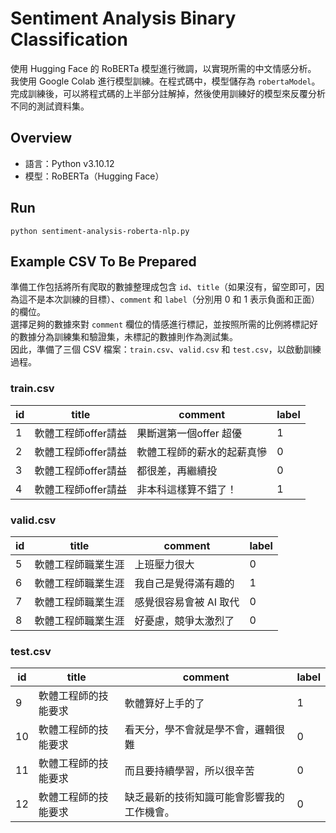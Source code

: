 # Sentiment Analysis Binary Classification

使用 Hugging Face 的 RoBERTa 模型進行微調，以實現所需的中文情感分析。  
我使用 Google Colab 進行模型訓練。在程式碼中，模型儲存為 `robertaModel`。完成訓練後，可以將程式碼的上半部分註解掉，然後使用訓練好的模型來反覆分析不同的測試資料集。  

## Overview

- 語言：Python v3.10.12  
- 模型：RoBERTa（Hugging Face）  

## Run

```
python sentiment-analysis-roberta-nlp.py
```

## Example CSV To Be Prepared

準備工作包括將所有爬取的數據整理成包含 `id`、`title`（如果沒有，留空即可，因為這不是本次訓練的目標）、`comment` 和 `label`（分別用 0 和 1 表示負面和正面）的欄位。  
選擇足夠的數據來對 `comment` 欄位的情感進行標記，並按照所需的比例將標記好的數據分為訓練集和驗證集，未標記的數據則作為測試集。  
因此，準備了三個 CSV 檔案：`train.csv`、`valid.csv` 和 `test.csv`，以啟動訓練過程。

### train.csv

| id | title                | comment                                      | label |
|----|----------------------|----------------------------------------------|-------|
| 1  | 軟體工程師offer請益   | 果斷選第一個offer 超優                        | 1     |
| 2  | 軟體工程師offer請益   | 軟體工程師的薪水的起薪真慘                     | 0     |
| 3  | 軟體工程師offer請益   | 都很差，再繼續投                              | 0     |
| 4  | 軟體工程師offer請益   | 非本科這樣算不錯了！                          | 1     |

### valid.csv

| id | title                | comment                                      | label |
|----|----------------------|----------------------------------------------|-------|
| 5  | 軟體工程師職業生涯     | 上班壓力很大                                  | 0     |
| 6  | 軟體工程師職業生涯     | 我自己是覺得滿有趣的                           | 1     |
| 7  | 軟體工程師職業生涯     | 感覺很容易會被 AI 取代                        | 0     |
| 8  | 軟體工程師職業生涯     | 好憂慮，競爭太激烈了                          | 0     |

### test.csv

| id | title                | comment                                      | label |
|----|----------------------|----------------------------------------------|-------|
| 9  | 軟體工程師的技能要求   | 軟體算好上手的了                              | 1     |
| 10 | 軟體工程師的技能要求   | 看天分，學不會就是學不會，邏輯很難              | 0     |
| 11 | 軟體工程師的技能要求   | 而且要持續學習，所以很辛苦                     | 0     |
| 12 | 軟體工程師的技能要求   | 缺乏最新的技術知識可能會影響我的工作機會。       | 0     |
